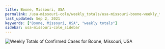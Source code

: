 ```yaml
---
title: Boone, Missouri, USA
permalink: /usa-missouri-cole/weekly_totals/usa-missouri-boone-weekly_totals.html
last_updated: Sep 2, 2021
keywords: ["Boone, Missouri, USA", "weekly totals"]
sidebar: usa-missouri-cole_sidebar
---
```


![Weekly Totals of Confirmed Cases for Boone, Missouri, USA](/covid_tracker/images/graphs/usa-missouri-boone-weekly_totals_graph.png)
